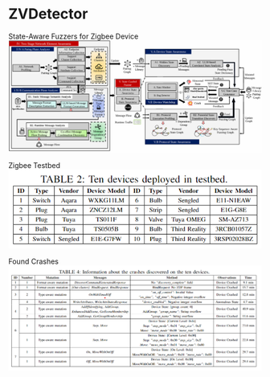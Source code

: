 # ZVDetector
State-Aware Fuzzers for Zigbee Device  
![Image text](https://github.com/colinLH/ZVDetector/blob/main/arch.png)  

Zigbee Testbed  
![Image text](https://github.com/colinLH/ZVDetector/blob/main/testbed.png)  

Found Crashes  
![Image text](https://github.com/colinLH/ZVDetector/blob/main/crashes.png)  
